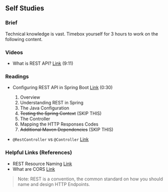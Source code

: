 ## Self Studies

### Brief

Technical knowledge is vast. Timebox yourself for 3 hours to work on the following content.

### Videos

- What is REST API? [Link](https://youtu.be/lsMQRaeKNDk) (9:11)

### Readings

- Configuring REST API in Spring Boot [Link](https://www.baeldung.com/building-a-restful-web-service-with-spring-and-java-based-configuration) (0:30)
    
    1. Overview
    1. Understanding REST in Spring
    1. The Java Configuration
    1. ~~Testing the Spring Context~~ (SKIP THIS)
    1. The Controller
    1. Mapping the HTTP Responses Codes
    1. ~~Additional Maven Dependencies~~ (SKIP THIS)

- `@RestController` vs `@Controller` [Link](https://www.baeldung.com/spring-controller-vs-restcontroller)


### Helpful Links (References)

- REST Resource Naming [Link](https://restfulapi.net/resource-naming/)
- What are CORS [Link](https://developer.mozilla.org/en-US/docs/Web/HTTP/CORS)

> Note: REST is a convention, the common standard on how you should name and design HTTP Endpoints.